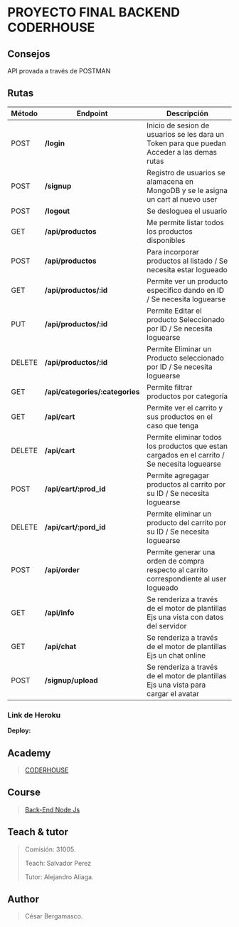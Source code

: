 # PROYECTO FINAL BACKEND CODERHOUSE
## Consejos
API provada a través de POSTMAN <br>


## Rutas

| Método | Endpoint                | Descripción                                                                                                                                                                                                                 |
| ------ | ----------------------- | --------------------------------------------------------------------------------------------------------------------------------------------------------------------------------------------------------------------------- |
| POST    | **/login**     | Inicio de sesion de usuarios se les dara un Token para que puedan Acceder a las demas rutas |
| POST    | **/signup**     | Registro de usuarios se alamacena en MongoDB y se le asigna un cart al nuevo user|
| POST    | **/logout**     | Se desloguea el usuario |
| GET    | **/api/productos**     | Me permite listar todos los productos disponibles |
| POST   | **/api/productos**     | Para incorporar productos al listado / Se necesita estar logueado |
| GET    | **/api/productos/:id** | Permite ver un producto especifico dando en ID / Se necesita loguearse |
| PUT    | **/api/productos/:id**     | Permite Editar el producto Seleccionado por ID / Se necesita loguearse  |
| DELETE    | **/api/productos/:id**     | Permite Eliminar un Producto seleccionado por ID / Se necesita loguearse |
| GET    | **/api/categories/:categories** | Permite filtrar productos por categoría |
| GET    | **/api/cart**     | Permite ver el carrito y sus productos en el caso que tenga |
| DELETE    | **/api/cart**     | Permite eliminar todos los productos que estan cargados en el carrito / Se necesita loguearse |
| POST    | **/api/cart/:prod_id**        | Permite agregagar productos al carrito por su ID / Se necesita loguearse |
| DELETE    | **/api/cart/:pord_id**        | Permite eliminar un producto del carrito por su ID / Se necesita loguearse |
| POST    | **/api/order**        | Permite generar una orden de compra respecto al carrito correspondiente al user logueado |
| GET   | **/api/info**        | Se renderiza a través de el motor de plantillas Ejs una vista con datos del servidor |
| GET   | **/api/chat**        | Se renderiza a través de el motor de plantillas Ejs un chat online |
| POST   | **/signup/upload**        | Se renderiza a través de el motor de plantillas Ejs una vista para cargar el avatar |


### Link de Heroku

**Deploy:**
 

## Academy
> [CODERHOUSE](https://www.coderhouse.com/)

## Course
> [Back-End Node Js](https://www.coderhouse.com/online/programacion-backend)

## Teach & tutor
> <p>Comisión: 31005.</p>
> <p>Teach: Salvador Perez</p>
> <p>Tutor: Alejandro Aliaga.</p> 

## Author
> <p>César Bergamasco. </p>